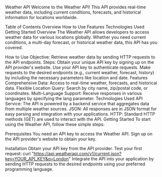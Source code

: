 Weather API
Welcome to the Weather API! This API provides real-time weather data, including current conditions, forecasts, and historical information for locations worldwide.

Table of Contents
Overview
How to Use
Features
Technologies Used
Getting Started
Overview
The Weather API allows developers to access weather data for various locations globally. Whether you need current conditions, a multi-day forecast, or historical weather data, this API has you covered.

How to Use
Objective: Retrieve weather data by sending HTTP requests to the API endpoints.
Steps:
Obtain your unique API key by signing up on the API provider's website.
Use your API key to authenticate requests.
Make requests to the desired endpoints (e.g., current weather, forecast, history) by including the necessary parameters like location and date.
Features
Comprehensive Data: Access to real-time weather, forecasts, and historical data.
Flexible Location Query: Search by city name, zip/postal code, or coordinates.
Multi-Language Support: Receive responses in various languages by specifying the lang parameter.
Technologies Used
API Service: The API is powered by a backend service that aggregates data from multiple weather sources.
JSON: All responses are in JSON format for easy parsing and integration with your applications.
HTTP: Standard HTTP methods (GET) are used to interact with the API.
Getting Started
To start using the Weather API, follow these simple steps:

Prerequisites
You need an API key to access the Weather API. Sign up on the API provider's website to obtain your key.

Installation
Obtain your API key from the API provider.
Test your first request:
curl "https://api.weatherapi.com/v1/current.json?key=YOUR_API_KEY&q=London"
Integrate the API into your application by sending HTTP requests to the desired endpoints using your preferred programming language.
